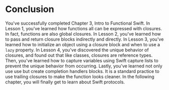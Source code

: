 # Conclusion
You've successfully completed Chapter 3, Intro to Functional Swift. In Lesson 1, you've learned how functions all can be expressed with closures. In fact, functions are also global closures. In Lesson 2, you've learned how to pass and return closure blocks indirectly and directly. In Lesson 3, you've learned how to initialize an object using a closure block and when to use a `lazy` property. In Lesson 4, you've discovered the unique behavior of closures, and found out that like classes, closures are reference types. Then, you've learned how to capture variables using Swift capture lists to prevent the unique behavior from occurring.  Lastly, you've learned not only use use but create completion handlers blocks. It is a standard practice to use trailing closures to make the function looks cleaner. In the following chapter, you will finally get to learn about Swift protocols.